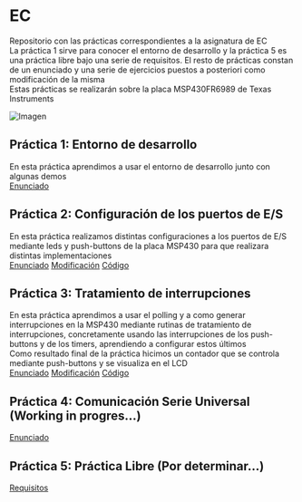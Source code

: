 # EC
Repositorio con las prácticas correspondientes a la asignatura de EC  
La práctica 1 sirve para conocer el entorno de desarrollo y la práctica 5 es una práctica libre bajo una serie de requisitos. El resto de prácticas constan de un enunciado y una serie de ejercicios puestos a posteriori como modificación de la misma  
Estas prácticas se realizarán sobre la placa MSP430FR6989 de Texas Instruments  
  
![Imagen](https://www.ti.com/content/dam/ticom/images/products/ic/microcontrollers/msp/evm-board/msp-exp430fr6989-angled.png)  

## Práctica 1: Entorno de desarrollo  
En esta práctica aprendimos a usar el entorno de desarrollo junto con algunas demos  
[Enunciado](practica1/enunciado.pdf)  

## Práctica 2: Configuración de los puertos de E/S  
En esta práctica realizamos distintas configuraciones a los puertos de E/S mediante leds y push-buttons de la placa MSP430 para que realizara distintas implementaciones  
[Enunciado](practica2/enunciado.pdf) [Modificación](practica2/modificacion.pdf) [Código](practica2/main.c)  

## Práctica 3: Tratamiento de interrupciones  
En esta práctica aprendimos a usar el polling y a como generar interrupciones en la MSP430 mediante rutinas de tratamiento de interrupciones, concretamente usando las interrupciones de los push-buttons y de los timers, aprendiendo a configurar estos últimos  
Como resultado final de la práctica hicimos un contador que se controla mediante push-buttons y se visualiza en el LCD  
[Enunciado](practica3/enunciado.pdf) [Modificación](practica3/modificacion.pdf) [Código](practica3/main.c)  

## Práctica 4: Comunicación Serie Universal (Working in progres...)  
[Enunciado](practica4/enunciado.pdf)  

## Práctica 5: Práctica Libre (Por determinar...)  
[Requisitos](practica5/requisitos.pdf)  
